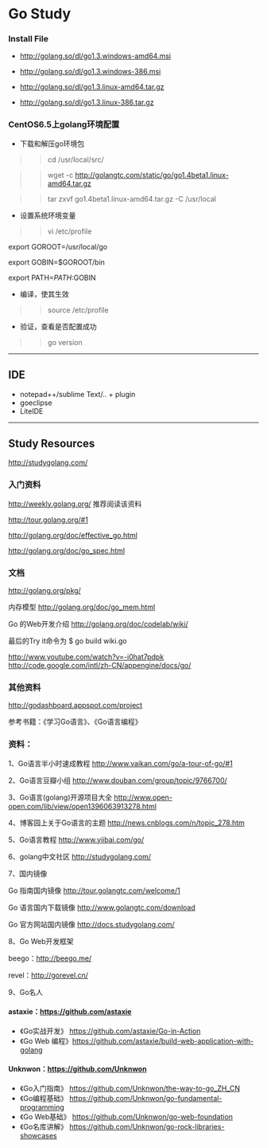 Go Study
=====

### Install File
* http://golang.so/dl/go1.3.windows-amd64.msi

* http://golang.so/dl/go1.3.windows-386.msi

* http://golang.so/dl/go1.3.linux-amd64.tar.gz

* http://golang.so/dl/go1.3.linux-386.tar.gz


### CentOS6.5上golang环境配置


* 下载和解压go环境包

>>cd /usr/local/src/

>>wget -c http://golangtc.com/static/go/go1.4beta1.linux-amd64.tar.gz

>>tar zxvf go1.4beta1.linux-amd64.tar.gz -C /usr/local


* 设置系统环境变量

>>vi /etc/profile

export GOROOT=/usr/local/go

export GOBIN=$GOROOT/bin

export PATH=$PATH:$GOBIN

* 编译，使其生效

>>source /etc/profile  


* 验证，查看是否配置成功

>>go version  


-----
 
## IDE
* notepad++/sublime Text/.. + plugin
* goeclipse
* LiteIDE

-----
## Study Resources

http://studygolang.com/

### 入门资料

http://weekly.golang.org/ 推荐阅读该资料

http://tour.golang.org/#1

http://golang.org/doc/effective_go.html

http://golang.org/doc/go_spec.html

### 文档

http://golang.org/pkg/

内存模型 http://golang.org/doc/go_mem.html

Go 的Web开发介绍
http://golang.org/doc/codelab/wiki/

最后的Try it命令为
$ go build wiki.go


http://www.youtube.com/watch?v=-i0hat7pdpk
http://code.google.com/intl/zh-CN/appengine/docs/go/

### 其他资料
http://godashboard.appspot.com/project


参考书籍：《学习Go语言》、《Go语言编程》


### 资料：
1、Go语言半小时速成教程
http://www.vaikan.com/go/a-tour-of-go/#1

2、Go语言豆瓣小组
http://www.douban.com/group/topic/9766700/

3、Go语言(golang)开源项目大全
http://www.open-open.com/lib/view/open1396063913278.html

4、博客园上关于Go语言的主题
http://news.cnblogs.com/n/topic_278.htm

5、Go语言教程
http://www.yiibai.com/go/

6、golang中文社区
http://studygolang.com/

7、国内镜像

Go 指南国内镜像  http://tour.golangtc.com/welcome/1

Go 语言国内下载镜像   http://www.golangtc.com/download

Go 官方网站国内镜像  http://docs.studygolang.com/

8、Go Web开发框架

beego：http://beego.me/

revel：http://gorevel.cn/

9、Go名人

#### astaxie：https://github.com/astaxie 
* 《Go实战开发》 https://github.com/astaxie/Go-in-Action
* 《Go Web 编程》https://github.com/astaxie/build-web-application-with-golang

 
#### Unknwon：https://github.com/Unknwon
* 《Go入门指南》 https://github.com/Unknwon/the-way-to-go_ZH_CN
* 《Go编程基础》 https://github.com/Unknwon/go-fundamental-programming
* 《Go Web基础》 https://github.com/Unknwon/go-web-foundation
* 《Go名库讲解》 https://github.com/Unknwon/go-rock-libraries-showcases
